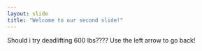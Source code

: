 ```yaml
---
layout: slide
title: "Welcome to our second slide!"
---
```

Should i try deadlifting 600 lbs????
Use the left arrow to go back!
